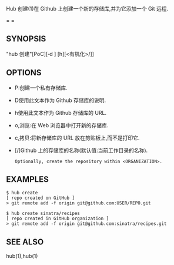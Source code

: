 Hub 创建(1)在 Github 上创建一个新的存储库,并为它添加一个 Git 远程.

= =

## SYNOPSIS

"hub 创建"[PoC][‐d <description>] [h<HOMEPAGE>][<有机化>/]<NAME>]

## OPTIONS

- P:创建一个私有存储库.

- D<DESCRIPTION>使用此文本作为 Github 存储库的说明.

- h<HOMEPAGE>使用此文本作为 Github 存储库的 URL.

- o,浏览:在 Web 浏览器中打开新的存储库.

- c,拷贝:将新存储库的 URL 放在剪贴板上,而不是打印它.

- [<ORGANIZATION>/]<NAME>Github 上的存储库的名称(默认值:当前工作目录的名称).

  ```
  Optionally, create the repository within <ORGANIZATION>.
  ```

## EXAMPLES

```
$ hub create
[ repo created on GitHub ]
> git remote add ‐f origin git@github.com:USER/REPO.git

$ hub create sinatra/recipes
[ repo created in GitHub organization ]
> git remote add ‐f origin git@github.com:sinatra/recipes.git
```

## SEE ALSO

hub(1),hub(1)

